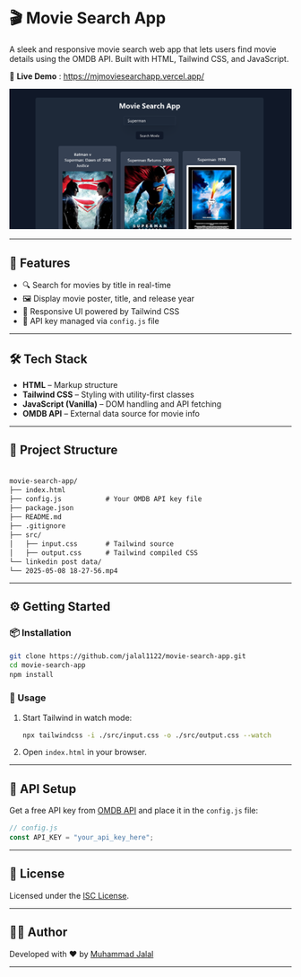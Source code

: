 # 🎬 Movie Search App

A sleek and responsive movie search web app that lets users find movie details using the OMDB API. Built with HTML, Tailwind CSS, and JavaScript.

🔗 **Live Demo** : https://mjmoviesearchapp.vercel.app/

![App Screenshot](thumbnail.png)

---

## 🚀 Features

- 🔍 Search for movies by title in real-time
- 🖼️ Display movie poster, title, and release year
- 📱 Responsive UI powered by Tailwind CSS
- 🔐 API key managed via `config.js` file

---

## 🛠️ Tech Stack

- **HTML** – Markup structure
- **Tailwind CSS** – Styling with utility-first classes
- **JavaScript (Vanilla)** – DOM handling and API fetching
- **OMDB API** – External data source for movie info

---

## 📁 Project Structure

```

movie-search-app/
├── index.html
├── config.js           # Your OMDB API key file
├── package.json
├── README.md
├── .gitignore
├── src/
│   ├── input.css       # Tailwind source
│   ├── output.css      # Tailwind compiled CSS
└── linkedin post data/
└── 2025-05-08 18-27-56.mp4

````

---

## ⚙️ Getting Started

### 📦 Installation

```bash
git clone https://github.com/jalal1122/movie-search-app.git
cd movie-search-app
npm install
```

### 🧪 Usage

1. Start Tailwind in watch mode:

   ```bash
   npx tailwindcss -i ./src/input.css -o ./src/output.css --watch
   ```
2. Open `index.html` in your browser.

---

## 🔐 API Setup

Get a free API key from [OMDB API](https://www.omdbapi.com/apikey.aspx) and place it in the `config.js` file:

```js
// config.js
const API_KEY = "your_api_key_here";
```

---

## 📜 License

Licensed under the [ISC License](LICENSE).

---

## 🙋‍♂️ Author

Developed with ❤️ by [Muhammad Jalal](https://github.com/jalal1122)

---
